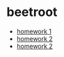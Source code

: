 # beetroot
* [homework 1](https://Alexsandr-s.github.io/homework_01/index.html)
* [homework 2](https://Alexsandr-s.github.io/homework_02/lesson_1/seindex.html)
* [homework 2](https://Alexsandr-s.github.io/homework_02/lesson_2/seindex.html)
